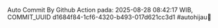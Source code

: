 Auto Commit By Github Action pada: 2025-08-28 08:42:17 WIB, COMMIT_UUID d1684f84-1cf6-4320-b493-017d621cc3d1 #autohijau🗿
